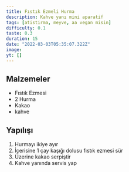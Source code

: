 ```yaml
---
title: Fıstık Ezmeli Hurma
description: Kahve yanı mini aparatif
tags: [atistirma, meyve, aa vegan misin]
difficulty: 0.1
taste: 0.3
duration: 15
date: "2022-03-03T05:35:07.322Z"
image:
yt: []
---
```


## Malzemeler

- Fıstık Ezmesi
- 2 Hurma
- Kakao
- kahve

## Yapılışı

1. Hurmayı ikiye ayır
2. İçerisine 1 çay kaşığı dolusu fıstık ezmesi sür
3. Üzerine kakao serpiştir
4. Kahve yanında servis yap
